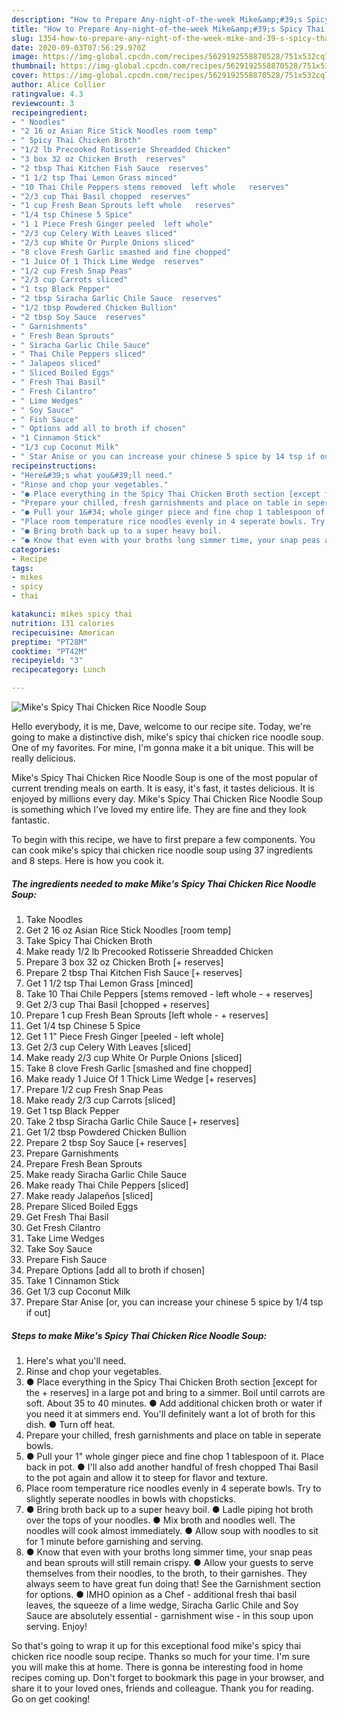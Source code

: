 ```yaml
---
description: "How to Prepare Any-night-of-the-week Mike&amp;#39;s Spicy Thai Chicken Rice Noodle Soup"
title: "How to Prepare Any-night-of-the-week Mike&amp;#39;s Spicy Thai Chicken Rice Noodle Soup"
slug: 1354-how-to-prepare-any-night-of-the-week-mike-and-39-s-spicy-thai-chicken-rice-noodle-soup
date: 2020-09-03T07:56:29.970Z
image: https://img-global.cpcdn.com/recipes/5629192558870528/751x532cq70/mikes-spicy-thai-chicken-rice-noodle-soup-recipe-main-photo.jpg
thumbnail: https://img-global.cpcdn.com/recipes/5629192558870528/751x532cq70/mikes-spicy-thai-chicken-rice-noodle-soup-recipe-main-photo.jpg
cover: https://img-global.cpcdn.com/recipes/5629192558870528/751x532cq70/mikes-spicy-thai-chicken-rice-noodle-soup-recipe-main-photo.jpg
author: Alice Collier
ratingvalue: 4.3
reviewcount: 3
recipeingredient:
- " Noodles"
- "2 16 oz Asian Rice Stick Noodles room temp"
- " Spicy Thai Chicken Broth"
- "1/2 lb Precooked Rotisserie Shreadded Chicken"
- "3 box 32 oz Chicken Broth  reserves"
- "2 tbsp Thai Kitchen Fish Sauce  reserves"
- "1 1/2 tsp Thai Lemon Grass minced"
- "10 Thai Chile Peppers stems removed  left whole   reserves"
- "2/3 cup Thai Basil chopped  reserves"
- "1 cup Fresh Bean Sprouts left whole   reserves"
- "1/4 tsp Chinese 5 Spice"
- "1 1 Piece Fresh Ginger peeled  left whole"
- "2/3 cup Celery With Leaves sliced"
- "2/3 cup White Or Purple Onions sliced"
- "8 clove Fresh Garlic smashed and fine chopped"
- "1 Juice Of 1 Thick Lime Wedge  reserves"
- "1/2 cup Fresh Snap Peas"
- "2/3 cup Carrots sliced"
- "1 tsp Black Pepper"
- "2 tbsp Siracha Garlic Chile Sauce  reserves"
- "1/2 tbsp Powdered Chicken Bullion"
- "2 tbsp Soy Sauce  reserves"
- " Garnishments"
- " Fresh Bean Sprouts"
- " Siracha Garlic Chile Sauce"
- " Thai Chile Peppers sliced"
- " Jalapeos sliced"
- " Sliced Boiled Eggs"
- " Fresh Thai Basil"
- " Fresh Cilantro"
- " Lime Wedges"
- " Soy Sauce"
- " Fish Sauce"
- " Options add all to broth if chosen"
- "1 Cinnamon Stick"
- "1/3 cup Coconut Milk"
- " Star Anise or you can increase your chinese 5 spice by 14 tsp if out"
recipeinstructions:
- "Here&#39;s what you&#39;ll need."
- "Rinse and chop your vegetables."
- "● Place everything in the Spicy Thai Chicken Broth section [except for the + reserves] in a large pot and bring to a simmer. Boil until carrots are soft. About 35 to 40 minutes.                                                     ● Add additional chicken broth or water if you need it at simmers end. You&#39;ll definitely want a lot of broth for this dish.                                                                                                                         ● Turn off heat."
- "Prepare your chilled, fresh garnishments and place on table in seperate bowls."
- "● Pull your 1&#34; whole ginger piece and fine chop 1 tablespoon of it. Place back in pot.                                           ● I&#39;ll also add another handful of fresh chopped Thai Basil to the pot again and allow it to steep for flavor and texture."
- "Place room temperature rice noodles evenly in 4 seperate bowls. Try to slightly seperate noodles in bowls with chopsticks."
- "● Bring broth back up to a super heavy boil.                                            ● Ladle piping hot broth over the tops of your noodles.                               ● Mix broth and noodles well. The noodles will cook almost immediately.                                              ● Allow soup with noodles to sit for 1 minute before garnishing and serving."
- "● Know that even with your broths long simmer time, your snap peas and bean sprouts will still remain crispy.                                                                         ● Allow your guests to serve themselves from their noodles, to the broth, to their garnishes. They always seem to have great fun doing that! See the Garnishment section for options.                                                                                                                                                                            ● IMHO opinion as a Chef - additional fresh thai basil leaves, the squeeze of a lime wedge, Siracha Garlic Chile and Soy Sauce are absolutely essential - garnishment wise - in this soup upon serving. Enjoy!"
categories:
- Recipe
tags:
- mikes
- spicy
- thai

katakunci: mikes spicy thai 
nutrition: 131 calories
recipecuisine: American
preptime: "PT28M"
cooktime: "PT42M"
recipeyield: "3"
recipecategory: Lunch

---
```



![Mike&#39;s Spicy Thai Chicken Rice Noodle Soup](https://img-global.cpcdn.com/recipes/5629192558870528/751x532cq70/mikes-spicy-thai-chicken-rice-noodle-soup-recipe-main-photo.jpg)

Hello everybody, it is me, Dave, welcome to our recipe site. Today, we're going to make a distinctive dish, mike&#39;s spicy thai chicken rice noodle soup. One of my favorites. For mine, I'm gonna make it a bit unique. This will be really delicious.



Mike&#39;s Spicy Thai Chicken Rice Noodle Soup is one of the most popular of current trending meals on earth. It is easy, it's fast, it tastes delicious. It is enjoyed by millions every day. Mike&#39;s Spicy Thai Chicken Rice Noodle Soup is something which I've loved my entire life. They are fine and they look fantastic.


To begin with this recipe, we have to first prepare a few components. You can cook mike&#39;s spicy thai chicken rice noodle soup using 37 ingredients and 8 steps. Here is how you cook it.

<!--inarticleads1-->

##### The ingredients needed to make Mike&#39;s Spicy Thai Chicken Rice Noodle Soup:

1. Take  Noodles
1. Get 2 16 oz Asian Rice Stick Noodles [room temp]
1. Take  Spicy Thai Chicken Broth
1. Make ready 1/2 lb Precooked Rotisserie Shreadded Chicken
1. Prepare 3 box 32 oz Chicken Broth [+ reserves]
1. Prepare 2 tbsp Thai Kitchen Fish Sauce [+ reserves]
1. Get 1 1/2 tsp Thai Lemon Grass [minced]
1. Take 10 Thai Chile Peppers [stems removed - left whole - + reserves]
1. Get 2/3 cup Thai Basil [chopped + reserves]
1. Prepare 1 cup Fresh Bean Sprouts [left whole - + reserves]
1. Get 1/4 tsp Chinese 5 Spice
1. Get 1 1&#34; Piece Fresh Ginger [peeled - left whole]
1. Get 2/3 cup Celery With Leaves [sliced]
1. Make ready 2/3 cup White Or Purple Onions [sliced]
1. Take 8 clove Fresh Garlic [smashed and fine chopped]
1. Make ready 1 Juice Of 1 Thick Lime Wedge [+ reserves]
1. Prepare 1/2 cup Fresh Snap Peas
1. Make ready 2/3 cup Carrots [sliced]
1. Get 1 tsp Black Pepper
1. Take 2 tbsp Siracha Garlic Chile Sauce [+ reserves]
1. Get 1/2 tbsp Powdered Chicken Bullion
1. Prepare 2 tbsp Soy Sauce [+ reserves]
1. Prepare  Garnishments
1. Prepare  Fresh Bean Sprouts
1. Make ready  Siracha Garlic Chile Sauce
1. Make ready  Thai Chile Peppers [sliced]
1. Make ready  Jalapeños [sliced]
1. Prepare  Sliced Boiled Eggs
1. Get  Fresh Thai Basil
1. Get  Fresh Cilantro
1. Take  Lime Wedges
1. Take  Soy Sauce
1. Prepare  Fish Sauce
1. Prepare  Options [add all to broth if chosen]
1. Take 1 Cinnamon Stick
1. Get 1/3 cup Coconut Milk
1. Prepare  Star Anise [or, you can increase your chinese 5 spice by 1/4 tsp if out]




<!--inarticleads2-->

##### Steps to make Mike&#39;s Spicy Thai Chicken Rice Noodle Soup:

1. Here&#39;s what you&#39;ll need.
1. Rinse and chop your vegetables.
1. ● Place everything in the Spicy Thai Chicken Broth section [except for the + reserves] in a large pot and bring to a simmer. Boil until carrots are soft. About 35 to 40 minutes.                                                     ● Add additional chicken broth or water if you need it at simmers end. You&#39;ll definitely want a lot of broth for this dish.                                                                                                                         ● Turn off heat.
1. Prepare your chilled, fresh garnishments and place on table in seperate bowls.
1. ● Pull your 1&#34; whole ginger piece and fine chop 1 tablespoon of it. Place back in pot.                                           ● I&#39;ll also add another handful of fresh chopped Thai Basil to the pot again and allow it to steep for flavor and texture.
1. Place room temperature rice noodles evenly in 4 seperate bowls. Try to slightly seperate noodles in bowls with chopsticks.
1. ● Bring broth back up to a super heavy boil.                                            ● Ladle piping hot broth over the tops of your noodles.                               ● Mix broth and noodles well. The noodles will cook almost immediately.                                              ● Allow soup with noodles to sit for 1 minute before garnishing and serving.
1. ● Know that even with your broths long simmer time, your snap peas and bean sprouts will still remain crispy.                                                                         ● Allow your guests to serve themselves from their noodles, to the broth, to their garnishes. They always seem to have great fun doing that! See the Garnishment section for options.                                                                                                                                                                            ● IMHO opinion as a Chef - additional fresh thai basil leaves, the squeeze of a lime wedge, Siracha Garlic Chile and Soy Sauce are absolutely essential - garnishment wise - in this soup upon serving. Enjoy!




So that's going to wrap it up for this exceptional food mike&#39;s spicy thai chicken rice noodle soup recipe. Thanks so much for your time. I'm sure you will make this at home. There is gonna be interesting food in home recipes coming up. Don't forget to bookmark this page in your browser, and share it to your loved ones, friends and colleague. Thank you for reading. Go on get cooking!
